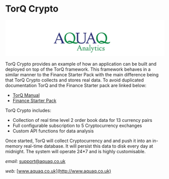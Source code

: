 # TorQ Crypto


![Aquaq Logo](graphics/aquaqlogo.PNG)


TorQ Crypto provides an example of how an application can be built and 
deployed on top of the TorQ framework. This framework behaves in a similar 
manner to the Finance Starter Pack with the main difference being that 
TorQ Crypto collects and stores real data. To avoid duplicated documentation 
TorQ and the Finance Starter pack are linked below:

- [TorQ Manual](https://aquaqanalytics.github.io/TorQ/)
- [Finance Starter Pack](https://aquaqanalytics.github.io/TorQ-Finance-Starter-Pack/)

TorQ Crypto includes:

- Collection of real time level 2 order book data for 13 currency pairs 
- Full configurable subscription to 5 Cryptocurrency exchanges
- Custom API functions for data analysis 

Once started, TorQ will collect Cryptocurrency and and push it into an 
in-memory real-time database. It will persist this data to disk every 
day at midnight. The system will operate 24*7 and is highly customisable.

*email:* <support@aquaq.co.uk>

*web:* [www.aquaq.co.uk](http://www.aquaq.co.uk)

